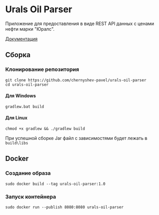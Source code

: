 # Urals Oil Parser

Приложение для предоставления в виде REST API данных с ценами нефти марки "Юралс".

[Документация](https://github.com/chernyshev-pavel/urals-oil-parser/wiki/%D0%94%D0%BE%D0%BA%D1%83%D0%BC%D0%B5%D0%BD%D1%82%D0%B0%D1%86%D0%B8%D1%8F-API)

## Сборка

### Клонирование репозитория

`git clone https://github.com/chernyshev-pavel/urals-oil-parser` <br>
`cd urals-oil-parser`

#### Для Windows

`gradlew.bat build` <br>

#### Для Linux

`chmod +x gradlew && ./gradlew build`<br>

При успешной сборке Jar файл с зависимостями будет лежать в `build\libs`

## Docker

### Создание образа

`sudo docker build --tag urals-oil-parser:1.0`

### Запуск контейнера

`sudo docker run --publish 8080:8080 urals-oil-parser`

